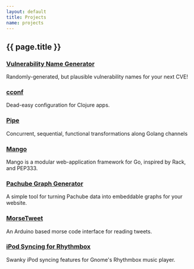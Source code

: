 ```yaml
---
layout: default
title: Projects
name: projects
---
```


{{ page.title }}
----------------

### [Vulnerability Name Generator](/vulnerability-name-generator)

Randomly-generated, but plausible vulnerability names for your next
CVE!

### [cconf](http://github.com/paulbellamy/cconf)

Dead-easy configuration for Clojure apps.


### [Pipe](http://github.com/paulbellamy/pipe)

Concurrent, sequential, functional transformations along Golang channels


### [Mango](http://github.com/paulbellamy/mango)

Mango is a modular web-application framework for Go, inspired by Rack, and PEP333.


### [Pachube Graph Generator](http://pachube.github.com/pachube_graph_library)

A simple tool for turning Pachube data into embeddable graphs for your website.


### [MorseTweet](/Senior-Project)

An Arduino based morse code interface for reading tweets.


### [iPod Syncing for Rhythmbox](/Rhythmbox-iPod-Plugin)

Swanky iPod syncing features for Gnome's Rhythmbox music player.
